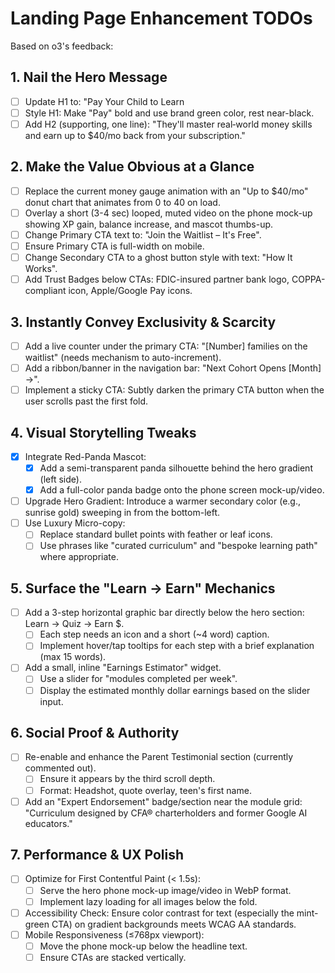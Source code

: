 # Landing Page Enhancement TODOs

Based on o3's feedback:

## 1. Nail the Hero Message

- [ ] Update H1 to: "Pay Your Child to Learn
- [ ] Style H1: Make "Pay" bold and use brand green color, rest near-black.
- [ ] Add H2 (supporting, one line): "They'll master real‑world money skills and earn up to $40/mo back from your subscription."

## 2. Make the Value Obvious at a Glance

- [ ] Replace the current money gauge animation with an "Up to $40/mo" donut chart that animates from 0 to 40 on load.
- [ ] Overlay a short (3-4 sec) looped, muted video on the phone mock-up showing XP gain, balance increase, and mascot thumbs-up.
- [ ] Change Primary CTA text to: "Join the Waitlist – It's Free".
- [ ] Ensure Primary CTA is full-width on mobile.
- [ ] Change Secondary CTA to a ghost button style with text: "How It Works".
- [ ] Add Trust Badges below CTAs: FDIC-insured partner bank logo, COPPA-compliant icon, Apple/Google Pay icons.

## 3. Instantly Convey Exclusivity & Scarcity

- [ ] Add a live counter under the primary CTA: "[Number] families on the waitlist" (needs mechanism to auto-increment).
- [ ] Add a ribbon/banner in the navigation bar: "Next Cohort Opens [Month] →".
- [ ] Implement a sticky CTA: Subtly darken the primary CTA button when the user scrolls past the first fold.

## 4. Visual Storytelling Tweaks

- [x] Integrate Red-Panda Mascot:
    - [x] Add a semi-transparent panda silhouette behind the hero gradient (left side).
    - [x] Add a full-color panda badge onto the phone screen mock-up/video.
- [ ] Upgrade Hero Gradient: Introduce a warmer secondary color (e.g., sunrise gold) sweeping in from the bottom-left.
- [ ] Use Luxury Micro-copy:
    - [ ] Replace standard bullet points with feather or leaf icons.
    - [ ] Use phrases like "curated curriculum" and "bespoke learning path" where appropriate.

## 5. Surface the "Learn → Earn" Mechanics

- [ ] Add a 3-step horizontal graphic bar directly below the hero section: Learn → Quiz → Earn $.
    - [ ] Each step needs an icon and a short (~4 word) caption.
    - [ ] Implement hover/tap tooltips for each step with a brief explanation (max 15 words).
- [ ] Add a small, inline "Earnings Estimator" widget.
    - [ ] Use a slider for "modules completed per week".
    - [ ] Display the estimated monthly dollar earnings based on the slider input.

## 6. Social Proof & Authority

- [ ] Re-enable and enhance the Parent Testimonial section (currently commented out).
    - [ ] Ensure it appears by the third scroll depth.
    - [ ] Format: Headshot, quote overlay, teen's first name.
- [ ] Add an "Expert Endorsement" badge/section near the module grid: "Curriculum designed by CFA® charterholders and former Google AI educators."

## 7. Performance & UX Polish

- [ ] Optimize for First Contentful Paint (< 1.5s):
    - [ ] Serve the hero phone mock-up image/video in WebP format.
    - [ ] Implement lazy loading for all images below the fold.
- [ ] Accessibility Check: Ensure color contrast for text (especially the mint-green CTA) on gradient backgrounds meets WCAG AA standards.
- [ ] Mobile Responsiveness (≤768px viewport):
    - [ ] Move the phone mock-up below the headline text.
    - [ ] Ensure CTAs are stacked vertically. 